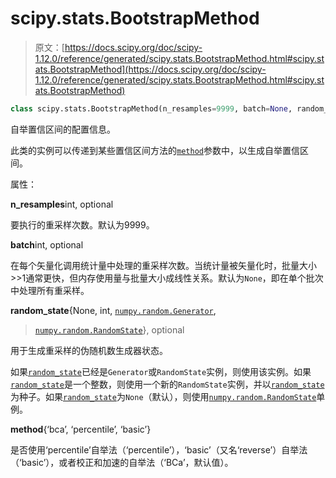 # scipy.stats.BootstrapMethod

> 原文：[https://docs.scipy.org/doc/scipy-1.12.0/reference/generated/scipy.stats.BootstrapMethod.html#scipy.stats.BootstrapMethod](https://docs.scipy.org/doc/scipy-1.12.0/reference/generated/scipy.stats.BootstrapMethod.html#scipy.stats.BootstrapMethod)

```py
class scipy.stats.BootstrapMethod(n_resamples=9999, batch=None, random_state=None, method='BCa')
```

自举置信区间的配置信息。

此类的实例可以传递到某些置信区间方法的[`method`](https://docs.scipy.org/doc/scipy-1.12.0/reference/generated/scipy.stats.BootstrapMethod.html#scipy.stats.BootstrapMethod.method "scipy.stats.BootstrapMethod.method")参数中，以生成自举置信区间。

属性：

**n_resamples**int, optional

要执行的重采样次数。默认为9999。

**batch**int, optional

在每个矢量化调用统计量中处理的重采样次数。当统计量被矢量化时，批量大小>>1通常更快，但内存使用量与批量大小成线性关系。默认为`None`，即在单个批次中处理所有重采样。

**random_state**{None, int, [`numpy.random.Generator`](https://numpy.org/devdocs/reference/random/generator.html#numpy.random.Generator "(in NumPy v2.0.dev0)"),

> [`numpy.random.RandomState`](https://numpy.org/devdocs/reference/random/legacy.html#numpy.random.RandomState "(in NumPy v2.0.dev0)")}, optional

用于生成重采样的伪随机数生成器状态。

如果[`random_state`](https://docs.scipy.org/doc/scipy-1.12.0/reference/generated/scipy.stats.BootstrapMethod.html#scipy.stats.BootstrapMethod.random_state "scipy.stats.BootstrapMethod.random_state")已经是`Generator`或`RandomState`实例，则使用该实例。如果[`random_state`](https://docs.scipy.org/doc/scipy-1.12.0/reference/generated/scipy.stats.BootstrapMethod.html#scipy.stats.BootstrapMethod.random_state "scipy.stats.BootstrapMethod.random_state")是一个整数，则使用一个新的`RandomState`实例，并以[`random_state`](https://docs.scipy.org/doc/scipy-1.12.0/reference/generated/scipy.stats.BootstrapMethod.html#scipy.stats.BootstrapMethod.random_state "scipy.stats.BootstrapMethod.random_state")为种子。如果[`random_state`](https://docs.scipy.org/doc/scipy-1.12.0/reference/generated/scipy.stats.BootstrapMethod.html#scipy.stats.BootstrapMethod.random_state "scipy.stats.BootstrapMethod.random_state")为`None`（默认），则使用[`numpy.random.RandomState`](https://numpy.org/devdocs/reference/random/legacy.html#numpy.random.RandomState "(in NumPy v2.0.dev0)")单例。

**method**{‘bca’, ‘percentile’, ‘basic’}

是否使用‘percentile’自举法（‘percentile’），‘basic’（又名‘reverse’）自举法（‘basic’），或者校正和加速的自举法（‘BCa’，默认值）。
